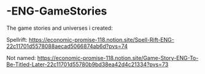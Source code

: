 # -ENG-GameStories
The game stories and universes i created:

Spellrift: https://economic-promise-118.notion.site/Spell-Rift-ENG-22c11701d5578088aecad5066874ab6d?pvs=74

Not named: https://economic-promise-118.notion.site/Game-Story-ENG-To-Be-Titled-Later-22c11701d55780b9bd38ea42d4c21334?pvs=73
